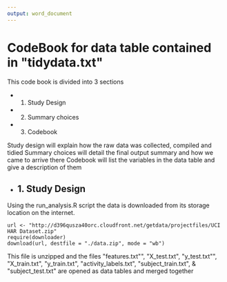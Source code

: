 ```yaml
---
output: word_document
---
```

# CodeBook for data table contained in "tidydata.txt"


This code book is divided into 3 sections

* 1. Study Design
* 2. Summary choices
* 3. Codebook

Study design will explain how the raw data was collected, compiled and tidied
Summary choices will detail the final output summary and how we came to arrive there
Codebook will list the variables in the data table and give a description of them

* ## 1. Study Design
 

Using the run_analysis.R script the data is downloaded from its storage location 
on the internet.
```
url <- "http://d396qusza40orc.cloudfront.net/getdata/projectfiles/UCI HAR Dataset.zip"
require(downloader)
download(url, destfile = "./data.zip", mode = "wb")
```

This file is unzipped and the files "features.txt"", "X_test.txt", "y_test.txt"", "X_train.txt", "y_train.txt", "activity_labels.txt", "subject_train.txt", & "subject_test.txt" are opened as data tables and merged together